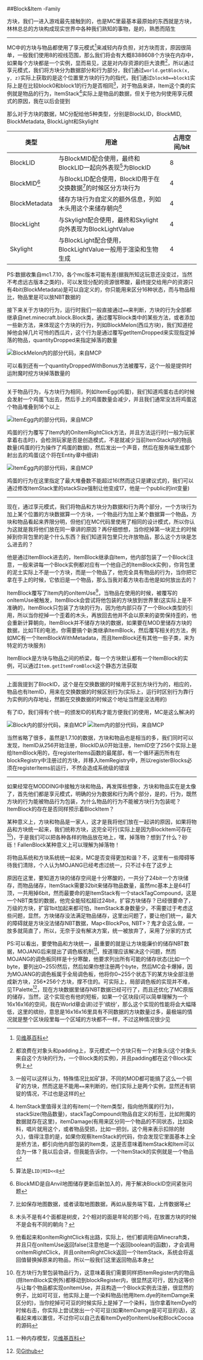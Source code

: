 ##Block&Item <font size="2">-Family</font><br/>

方块，我们一进入游戏最先接触到的，也是MC里最基本最原始的东西就是方块，林林总总的方块构成现实世界中各种我们熟知的事物，是的，熟悉而陌生

---
MC中的方块与物品都使用了享元模式[^1]来减轻内存负担，对方块而言，原因很简单，一般我们使用8的视线范围，那么我们将会有大概8388608个方块在内存中，如果每个方块都是一个实例，显而易见，这是对内存资源的巨大浪费[^2]，所以通过享元模式，我们将方块分为数据部分和行为部分，我们通过`world.getBlock(x, y, z)`实际上获取的是这个位置里方块的行为的指代，我们通过`block0==block1`实际上是在比较block0和block1的行为是否相同[^3]，对于物品来讲，Item这个类的实例就是物品的行为，ItemStack[^4]实际上是物品的数据，但关于他为何使用享元模式的原因，我在以后会提到

那么对于方块的数据，MC分配给他5种类型，分别是BlockLID，BlockMID, BlockMetadata, BlockLight和Skylight

类型|用途|占用空间/bit
-|-|-
BlockLID|与BlockMID配合使用，最终和BlockLID一起向外表现[^5]为BlockID|8
BlockMID[^6]|与BlockLID配合使用，BlockID用于在交换数据[^7]的时候区分方块行为|4
BlockMetadata|储存方块行为自定义的额外信息，列如木头用这个来储存朝向[^8]|4
BlockLight|与Skylight配合使用，最终和Skylight向外表现为BlockLightValue|4
Skylight|与BlockLight配合使用，BlockLightValue一般用于渲染和生物生成|4

PS:数据收集自mc1.7.10，各个mc版本可能有差(据我所知这玩意还没变过，当然不考虑远古版本之类的)，可以发现分配的资源很寒酸，最终提交给用户的资源只有4bit(BlockMetadata)是可以自定义的，你只能用来区分16种状态，而与物品相比，物品里是可以放NBT数据的

接下来关于方块的行为，运行时我们一般直接通过`==`来判断，方块的行为全部都继承自net.minecraft.block.Block类，通过覆写Block类中的某些方法，或者添加一些新方法，来体现这个方块的行为，列如BlockMelon(西瓜方块)，我们知道挖掉他会掉几片可怜的西瓜片，这个行为是通过覆写getItemDropped来实现指定掉落的物品，quantityDropped来指定掉落的数量

![](p0.png "BlockMelon内的部分代码，来自MCP")

可以看到还有一个quantityDroppedWithBonus方法被覆写，这个一般是提供时运附魔时挖方块掉落数量的

---
关于物品行为，与方块行为相同，列如ItemEgg(鸡蛋)，我们知道鸡蛋右击的时候会发射一个鸡蛋飞出去，然后手上的鸡蛋数量会减少，并且我们通常没法将鸡蛋这个物品堆叠到16个以上

![](p1.png "ItemEgg内的部分代码，来自MCP")


鸡蛋的行为覆写了Item内的OnItemRightClick方法，并且方法运行时(一般为玩家拿着右击时)，会检测玩家是否是创造模式，不是就减少当前ItemStack内的物品数量(鸡蛋的行为操作了鸡蛋的数据)，然后发出一个声音，然后在服务端生成那个射出去的鸡蛋(这个将在Entity章中细讲)

![](p2.png "ItemEgg内的部分代码，来自MCP")

鸡蛋的行为在这里指定了最大堆叠数不能超过16(然而这只是建议式的，我们可以通过修改ItemStack里的stackSize强制让他变成17，他是一个public的int变量)

---
现在，通过享元模式，我们将物品和方块分为数据和行为两个部分，一个方块行为加上某个位置的方块数据算一个方块，一个物品行为加上某个数据算一个物品，方块和物品看起来界限分明，但他们在MC代码里使用了相同的设计模式，所以你认为这就是我将他们放在同一章讲的原因？再仔细想想，当你挖掉第一块泥土的时候掉到你背包里的是个什么东西？我们知道背包里只允许放物品，那么这个方块是怎么进去的？

他是通过ItemBlock进去的，ItemBlock继承自Item，他内部包装了一个Block(注意，一般来讲每一个Block实例都对应有一个他自己的ItemBlock实例)，你背包里的泥土实际上不是一个方块，而是一个物品了，他完全具有物品的行为，当你把它拿在手上的时候，它依旧是一个物品，那么当我对着方块右击他是如何放出去的？

ItemBlock覆写了Item内的onItemUse[^9]，当物品在使用的时候，被覆写的onItemUse被触发，ItemBlock会尝试将他包装的方块放到世界里(这实际上是不准确的，ItemBlock只包装了方块的行为，因为他内部只存了一个Block类型的引用，所以当你挖掉一个歪着的木头，再放回去他并不会以原来的姿势保持歪的，他会重新计算朝向，ItemBlock并不储存方块的数据，如果要在MOD里储存方块的数据，比如TE的电池，你需要搞个新类继承ItemBlock，然后覆写相关的方法，例如MC有一个ItemBlockWithMetadata，而且ItemBlock还有其他一些子类，来为特定的方块服务)

ItemBlock是方块与物品之间的桥梁，每一个方块默认都有一个ItemBlock的实例，可以通过`Item.getItemFromBlock`这个静态方法获取

---
上面我提到了BlockID，这个是在交换数据的时候用于区别方块行为的，相应的，物品也有ItemID，用来在交换数据的时候区别行为(实际上，运行时区别行为靠行为实例的内存地址，然鹅在交换数据的时候这个地址当然是没法用的)

有了ID，我们得有个统一的颁发ID的机构才能方便我们的使用，MC是这么解决的

![](p3.png "Block内的部分代码，来自MCP")
![](p4.png "Item内的部分代码，来自MCP")

当然省略了很多，虽然是1.7.10的数据，方块和物品也是相当的多，我们同时可以发现，ItemID从256开始注册，BlockID从0开始注册，ItemID空了256个实际上是给ItemBlock用的，在registerItems函数的最尾部，有一个循环遍历所有在blockRegistry中注册过的方块，并移入itemRegistry中，所以registerBlocks必须在registerItems前运行，不然会造成系统级的错误

---
如果经常在MODDING中接触方块和物品，再发挥些想象，方块和物品实在是太像了，首先他们都是享元模式，明确的分为数据和行为两个部分，是的，行为，既然方块的行为能被物品行为包装，为什么物品的行为不能被方块行为包装呢？ItemBlock的存在是否同样预示着BlockItem？

某种意义上，方块和物品是一家人，这才是我将他们放在一起讲的原因，如果将物品和方块统一起来，我们统称方块，这完全可行(实际上是因为BlockItem可存在[^10])，于是我们可以把各种各样的物品放在地上，嘿，掉落物？想到了什么？砂砾！FallenBlock某种意义上可以理解为掉落物！

将物品系统和方块系统统一起来，MC是否变得更加和谐？不，这里有一些障碍等待我们清除，个人认为MOJANG已经考虑过统一，只不过卡在了这步上

原因在这里，要知道方块的储存空间是十分寒酸的，一共分了24bit一个方块储存，而物品储存，ItemStack需要32bit来储存物品数量，虽然mc基本上是64打顶，一共用掉6bit，然而最要命的是ItemStack有一个stackTagCompound，这是一个NBT类型的数据，他完全能轻松超过24bit，扩容方块储存？已经很要命了，万级的方块，扩容1bit加起来都可怕，ItemStack本身数量少，不需要过于考虑这些问题，显然，方块储存没法满足物品储存，这里出问题了，要让他们统一，最大的障碍就是方块没法储存NBT数据，Map<BlockPos, NBT>？鬼才会这么做，一放多就简直了，所以，无奈于没有解决方案，统一被放弃了，采用了分家的方式

PS:可以看出，要使物品和方块统一，最重要的就是让方块能廉价的储存NBT数据，MOJANG后来提出了调色板机制[^11]，按道理应该解决这个问题，然而MOJANG的调色板同样是十分寒酸，他要求列出所有可能的储存状态(比如一个byte，要列出0~255)然后，然后如果你想注册两个byte，然后MC会卡爆掉，因为MOJANG的调色板属于全局调色板，他将你0~255个状态下的某方块全部注册成新方块，256*256个方块，撑不住的。可实际上，局部调色板的实现并不难，见TPalette[^12]，现在方块数据里储存NBT数据已经可行了，而且还优化了MC原版的储存，当然，这个实现也有他的短板，如果一个区块段(可以简单理解为一个16x16x16的空间，我在World章会讲)过于'缤纷'，那么这个实现的性能将会大幅降低，这里的缤纷，意思是16x16x16里具有不同数据的方块数量过多，最极端的情况就是整个区块段里每一个区域的方块都不一样，不过这种情况很少见




[^1]:见[维基百科](https://zh.wikipedia.org/wiki/%E4%BA%AB%E5%85%83%E6%A8%A1%E5%BC%8F)
[^2]:都浪费在对象头和padding上，享元模式一个方块只有一个对象头(这个对象头来自这个方块的行为，一个Block类的实例)，并且padding都在这个Block实例上
[^3]:一般可以这样认为，特殊情况比如矿辞，不同的MOD都可能搞了这么一个铜矿的方块，然而这是不能用`==`来判断的，他们实际上是两个实例，显然还有铜锭的情况，不过也是这样的
[^4]:ItemStack里值得关注的有item(一个Item类型，指向他所属的行为)，stackSize(物品数量)，stackTagCompound(物品自定义的标签，比如附魔的数据就存在这里)，itemDamage(有用来区分同一个物品的不同状态，比如染料，唱片就用这个，或者物品受损，比如一把剑，这个用来表示扣除的耐久)，值得注意的是，如果你观察ItemStack的代码，你会发现它里面基本上全是桥方法，都引向他内部包装的Item类，这是否意味着ItemStack和Item可以合为一体？我以后会讲，但我能告诉你，一个ItemStack的实例就是一个物品
[^5]:算法是`LID|MID<<8`
[^6]:BlockMID是自Anvil地图储存更新后新加入的，用于解决BlockID空间紧张问题
[^7]:比如保存地图数据，或者读取地图数据，再如从服务端下载，上传数据等
[^8]:木头不是有4个面都是树皮，2个相对的面是年轮的那个吗，在放置方块的时候不是会有不同的朝向？
[^9]:他看起来和onItemRightClick有出路，实际上，他们都调用自Minecraft类，并且只在onItemUse返回false(注意他是一个返回boolean的函数)，才会调用onItemRightClick，并且onItemRightClick返回一个ItemStack，系统会将返回值替换掉原来的物品，所以一般我们这里返回物品本身
[^10]:在方块行为里包装物品行为，这意味着我们需要同样把itemRegister内的物品(除ItemBlock实例外)都移动到blockRegister内，很显然这可行，因为这等价与让每个物品都实现onItemUse，并且构造一个Block实例去注册，很显然的例子，比如可可豆，他实际上是一个染料物品(他用Item.dye的itemDamge来区分的)，当你挖掉可可豆的时候实际上是掉了一个染料，当你拿着ItemDye的时候右击，你实际上尝试放出一个可可豆(如果itemDamge是可可豆的话)，这看起来难以置信，不过你可以自己去看ItemDye的onItemUse和BlockCocoa的源码
[^11]:一种内存模型，见[维基百科](https://en.wikipedia.org/wiki/Palette_(computing))
[^12]:见[Github](https://github.com/TPCoRE/TPalette)
